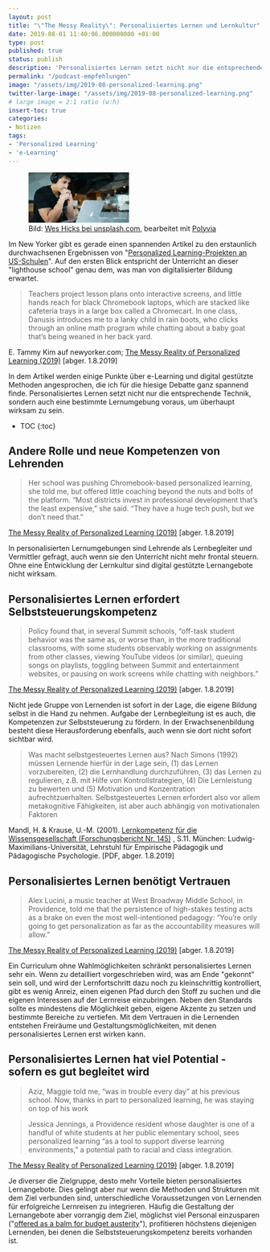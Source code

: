 ```yaml
---
layout: post
title: "\"The Messy Reality\": Personalisiertes Lernen und Lernkultur"
date: 2019-08-01 11:40:06.000000000 +01:00
type: post
published: true
status: publish
description: 'Personalisiertes Lernen setzt nicht nur die entsprechende Technik, sondern auch eine bestimmte Lernumgebung voraus, um überhaupt wirksam zu sein. '
permalink: "/podcast-empfehlungen"
image: "/assets/img/2019-08-personalized-learning.png"
twitter-large-image: "/assets/img/2019-08-personalized-learning.png"
# large image = 2:1 ratio (w:h)
insert-toc: true
categories:
- Notizen
tags:
- 'Personalized Learning'
- 'e-Learning'
---
```

<figure class="aligncenter">
	<img width="200" src="/assets/img/2019-08-personalized-learning.png" alt ="Bild: Person vor dem Computer"/>
	<figcaption>Bild: <a href="https://unsplash.com/photos/4-EeTnaC1S4">Wes Hicks bei unsplash.com</a>, bearbeitet mit <a href="https://umeecorn.com/Polyvia/image.html">Polyvia</a></figcaption>
</figure>

Im New Yorker gibt es gerade einen spannenden Artikel zu den erstaunlich durchwachsenen Ergebnissen von "[Personalized Learning-Projekten an US-Schulen](https://www.newyorker.com/news/dispatch/the-messy-reality-of-personalized-learning)". Auf den ersten Blick entspricht der Unterricht an dieser "lighthouse school" genau dem, was man von digitalisierter Bildung erwartet.

> Teachers project lesson plans onto interactive screens, and little hands reach for black Chromebook laptops, which are stacked like cafeteria trays in a large box called a Chromecart. In one class, Danusis introduces me to a lanky child in rain boots, who clicks through an online math program while chatting about a baby goat that’s being weaned in her back yard.

<figcaption>E. Tammy Kim auf newyorker.com; <a href="https://www.newyorker.com/news/dispatch/the-messy-reality-of-personalized-learning">The Messy Reality of Personalized Learning (2019)</a> [abger. 1.8.2019]</figcaption>

In dem Artikel werden einige Punkte über e-Learning und digital gestützte Methoden angesprochen, die ich für die hiesige Debatte ganz spannend finde. Personalisiertes Lernen setzt nicht nur die entsprechende Technik, sondern auch eine bestimmte Lernumgebung voraus, um überhaupt wirksam zu sein.
<!-- more -->
* TOC
{:toc}

## Andere Rolle und neue Kompetenzen von Lehrenden
> Her school was pushing Chromebook-based personalized learning, she told me, but offered little coaching beyond the nuts and bolts of the platform. “Most districts invest in professional development that’s the least expensive,” she said. “They have a huge tech push, but we don’t need that.”

<figcaption><a href="https://www.newyorker.com/news/dispatch/the-messy-reality-of-personalized-learning">The Messy Reality of Personalized Learning (2019)</a> [abger. 1.8.2019]</figcaption>

In personalisierten Lernumgebungen sind Lehrende als Lernbegleiter und Vermittler gefragt, auch wenn sie den Unterricht nicht mehr frontal steuern. Ohne eine Entwicklung der Lernkultur sind digital gestützte Lernangebote nicht wirksam.

## Personalisiertes Lernen erfordert Selbststeuerungskompetenz
> Policy found that, in several Summit schools, “off-task student behavior was the same as, or worse than, in the more traditional classrooms, with some students observably working on assignments from other classes, viewing YouTube videos (or similar), queuing songs on playlists, toggling between Summit and entertainment websites, or pausing on work screens while chatting with neighbors.”

<figcaption><a href="https://www.newyorker.com/news/dispatch/the-messy-reality-of-personalized-learning">The Messy Reality of Personalized Learning (2019)</a> [abger. 1.8.2019]</figcaption>

Nicht jede Gruppe von Lernenden ist sofort in der Lage, die eigene Bildung selbst in die Hand zu nehmen. Aufgabe der Lernbegleitung ist es auch, die Kompetenzen zur Selbststeuerung zu fördern. In der Erwachsenenbildung besteht diese Herausforderung ebenfalls, auch wenn sie dort nicht sofort sichtbar wird.

> Was macht selbstgesteuertes Lernen aus? Nach Simons (1992) müssen Lernende hierfür in der Lage sein, (1) das Lernen vorzubereiten, (2) die Lernhandlung durchzuführen, (3) das Lernen zu regulieren, z.B. mit Hilfe von Kontrollstrategien, (4) Die Lernleistung zu bewerten und (5) Motivation und Konzentration aufrechtzuerhalten. Selbstgesteuertes Lernen erfordert also vor allem metakognitive Fähigkeiten, ist aber auch abhängig von motivationalen Faktoren

<figcaption>Mandl, H. & Krause, U.-M. (2001). <a href="https://epub.ub.uni-muenchen.de/253/1/FB_145.pdf">Lernkompetenz für die Wissensgesellschaft (Forschungsbericht Nr. 145)</a> , S.11. München: Ludwig-Maximilians-Universität, Lehrstuhl für
Empirische Pädagogik und Pädagogische Psychologie. [PDF, abger. 1.8.2019]</figcaption>

## Personalisiertes Lernen benötigt Vertrauen
 > Alex Lucini, a music teacher at West Broadway Middle School, in Providence, told me that the persistence of high-stakes testing acts as a brake on even the most well-intentioned pedagogy: “You’re only going to get personalization as far as the accountability measures will allow.”

 <figcaption><a href="https://www.newyorker.com/news/dispatch/the-messy-reality-of-personalized-learning">The Messy Reality of Personalized Learning (2019)</a> [abger. 1.8.2019]</figcaption>

Ein Curriculum ohne Wahlmöglichkeiten schränkt personalisiertes Lernen sehr ein. Wenn zu detailliert vorgeschrieben wird, was am Ende "gekonnt" sein soll, und wird der Lernfortschritt dazu noch zu kleinschrittig kontrolliert, gibt es wenig Anreiz, einen eigenen Pfad durch den Stoff zu suchen und die eigenen Interessen auf der Lernreise einzubringen. Neben den Standards sollte es mindestens die Möglichkeit geben, eigene Akzente zu setzen und bestimmte Bereiche zu vertiefen. Mit dem Vertrauen in die Lernenden entstehen Freiräume und Gestaltungsmöglichkeiten, mit denen personalisiertes Lernen erst wirken kann.

## Personalisiertes Lernen hat viel Potential - sofern es gut begleitet wird
> Aziz, Maggie told me, “was in trouble every day” at his previous school. Now, thanks in part to personalized learning, he was staying on top of his work

> Jessica Jennings, a Providence resident whose daughter is one of a handful of white students at her public elementary school, sees personalized learning “as a tool to support diverse learning environments,” a potential path to racial and class integration.

<figcaption><a href="https://www.newyorker.com/news/dispatch/the-messy-reality-of-personalized-learning">The Messy Reality of Personalized Learning (2019)</a> [abger. 1.8.2019]</figcaption>

Je diverser die Zielgruppe, desto mehr Vorteile bieten personalisiertes Lernangebote. Dies gelingt aber nur wenn die Methoden und Strukturen mit dem Ziel verbunden sind, unterschiedliche Voraussetzungen von Lernenden für erfolgreiche Lernreisen zu integrieren. Häufig die Gestaltung der Lernangebote aber vorrangig dem Ziel, möglichst viel Personal einzusparen ("[offered as a balm for budget austerity](https://www.newyorker.com/news/dispatch/the-messy-reality-of-personalized-learning)"), profitieren höchstens diejenigen Lernenden, bei denen die Selbststeuerungskompetenz bereits vorhanden ist.
